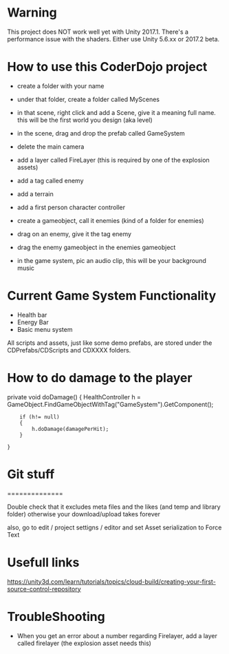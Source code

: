 Warning
=======

This project does NOT work well yet with Unity 2017.1. There's a performance issue with the shaders. Either use Unity 5.6.xx or 2017.2 beta.

How to use this CoderDojo project
==================================

- create a folder with your name
- under that folder, create a folder called MyScenes
- in that scene,  right click and add a Scene, give it a meaning full name. this will be the first world you design (aka level)
- in the scene, drag and drop the prefab called GameSystem
- delete the main camera


- add a layer called FireLayer (this is required by one of the explosion assets)
- add a tag called enemy

- add a terrain

- add a first person character controller


- create a gameobject, call it enemies (kind of a folder for enemies)

- drag on an enemy, give it the tag enemy
- drag the enemy gameobject in the enemies gameobject

- in the game system, pic an audio clip, this will be your background music





Current Game System Functionality
==================================
- Health bar
- Energy Bar
- Basic menu system

All scripts and assets, just like some demo prefabs, are stored under the CDPrefabs/CDScripts and CDXXXX folders.


 How to do damage to the player
 ==============================

 private void doDamage()
    {
        HealthController h = GameObject.FindGameObjectWithTag("GameSystem").GetComponent<HealthController>();

        if (h!= null)
        {
            h.doDamage(damagePerHit);
        }

    }


# Git stuff
==============

Double check that it excludes meta files and the likes (and temp and library folder)
otherwise your download/upload takes forever

also, go to edit / project settigns / editor  and set Asset serialization to Force Text


Usefull links
=============
https://unity3d.com/learn/tutorials/topics/cloud-build/creating-your-first-source-control-repository

TroubleShooting
===============

-  When you get an error about a number regarding Firelayer, add a layer called firelayer (the explosion asset needs this)




